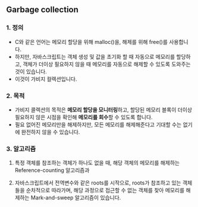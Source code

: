 ## Garbage collection

### 1. 정의
 - C와 같은 언어는 메모리 할당을 위해 malloc()을, 해제를 위해 free()를 사용합니다.
 - 하지만, 자바스크립트는 객체 생성 및 값을 초기화 할 때 자동으로 메모리를 할당하고, 객체가 더이상 필요하지 않을 때 메모리를 자동으로 해제할 수 있도록 도와주는 것이 있습니다. 
 - 이것이 가비지 컬렉션입니다.

### 2. 목적
 - 가비지 콜렉션의 목적은 **메모리 할당을 모니터링**하고, 할당된 메모리 블록이 더이상 필요하지 않은 시점을 확인해 **메모리를 회수**할 수 있도록 합니다.
 - 필요 없어진 메모리만을 해제하지만, 모든 메모리를 해제해준다고 기대할 수는 없기에 완전하지 않을 수 있습니다.

### 3. 알고리즘
 1. 특정 객체를 참조하는 객체가 하나도 없을 때, 해당 객체의 메모리를 해제하는 Reference-counting 알고리즘과

 2. 자바스크립트에서 전역변수와 같은 roots를 시작으로, roots가 참조하고 있는 객체들을 순차적으로 따라가며, 해당 과정으로 접근할 수 없는 객체를 찾아 메모리를 해제하는 Mark-and-sweep 알고리즘이 있습니다.